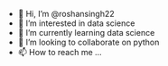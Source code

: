 - 👋 Hi, I’m @roshansingh22
- 👀 I’m interested in data science
- 🌱 I’m currently learning data science
- 💞️ I’m looking to collaborate on python
- 📫 How to reach me ...

<!---
roshansingh22/roshansingh22 is a ✨ special ✨ repository because its `README.md` (this file) appears on your GitHub profile.
You can click the Preview link to take a look at your changes.
--->
